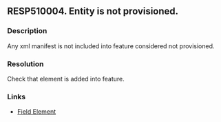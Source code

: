 ## RESP510004. Entity is not provisioned. 

### Description
Any xml manifest is not included into feature considered not provisioned.

### Resolution
Check that element is added into feature.

### Links
*   [Field Element](http://msdn.microsoft.com/en-us/library/office/aa979575.aspx)